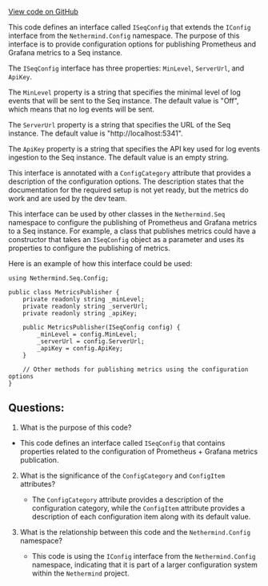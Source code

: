 [View code on GitHub](https://github.com/nethermindeth/nethermind/Nethermind.Seq/Config/ISeqConfig.cs)

This code defines an interface called `ISeqConfig` that extends the `IConfig` interface from the `Nethermind.Config` namespace. The purpose of this interface is to provide configuration options for publishing Prometheus and Grafana metrics to a Seq instance. 

The `ISeqConfig` interface has three properties: `MinLevel`, `ServerUrl`, and `ApiKey`. 

The `MinLevel` property is a string that specifies the minimal level of log events that will be sent to the Seq instance. The default value is "Off", which means that no log events will be sent. 

The `ServerUrl` property is a string that specifies the URL of the Seq instance. The default value is "http://localhost:5341". 

The `ApiKey` property is a string that specifies the API key used for log events ingestion to the Seq instance. The default value is an empty string. 

This interface is annotated with a `ConfigCategory` attribute that provides a description of the configuration options. The description states that the documentation for the required setup is not yet ready, but the metrics do work and are used by the dev team. 

This interface can be used by other classes in the `Nethermind.Seq` namespace to configure the publishing of Prometheus and Grafana metrics to a Seq instance. For example, a class that publishes metrics could have a constructor that takes an `ISeqConfig` object as a parameter and uses its properties to configure the publishing of metrics. 

Here is an example of how this interface could be used:

```
using Nethermind.Seq.Config;

public class MetricsPublisher {
    private readonly string _minLevel;
    private readonly string _serverUrl;
    private readonly string _apiKey;

    public MetricsPublisher(ISeqConfig config) {
        _minLevel = config.MinLevel;
        _serverUrl = config.ServerUrl;
        _apiKey = config.ApiKey;
    }

    // Other methods for publishing metrics using the configuration options
}
```
## Questions: 
 1. What is the purpose of this code?
   - This code defines an interface called `ISeqConfig` that contains properties related to the configuration of Prometheus + Grafana metrics publication.

2. What is the significance of the `ConfigCategory` and `ConfigItem` attributes?
   - The `ConfigCategory` attribute provides a description of the configuration category, while the `ConfigItem` attribute provides a description of each configuration item along with its default value.

3. What is the relationship between this code and the `Nethermind.Config` namespace?
   - This code is using the `IConfig` interface from the `Nethermind.Config` namespace, indicating that it is part of a larger configuration system within the `Nethermind` project.